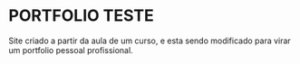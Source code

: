 # PORTFOLIO TESTE
Site criado a partir da aula de um curso, e esta sendo modificado para virar um portfolio pessoal profissional.
